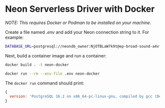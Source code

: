 # Neon Serverless Driver with Docker

_NOTE: This requires Docker or Podman to be installed on your machine._

Create a file named _.env_ and add your Neon connection string to it. For example:

```bash
DATABASE_URL=postgresql://neondb_owner:NjOTBLaW7k9t@ep-broad-sound-a4vf4x9z.us-east-1.aws.neon.tech/neondb?sslmode=require
```

Next, build a container image and run a container:

```bash
docker build . -t neon-docker

docker run --rm --env-file .env neon-docker
```

The `docker run` command should print:

```js
{
  version: 'PostgreSQL 16.2 on x86_64-pc-linux-gnu, compiled by gcc (Debian 10.2.1-6) 10.2.1 20210110, 64-bit'
}
```
